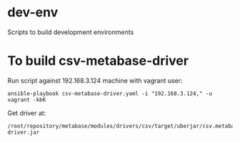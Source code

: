 # dev-env
Scripts to build development environments

# To build csv-metabase-driver

Run script against 192.168.3.124 machine with vagrant user:

```
ansible-playbook csv-metabase-driver.yaml -i "192.168.3.124," -u vagrant -kbK
```

Get driver at: 
```
/root/repository/metabase/modules/drivers/csv/target/uberjar/csv.metabase-driver.jar
```

